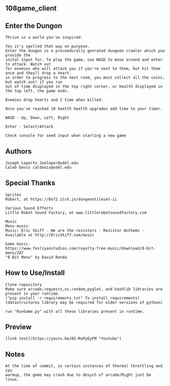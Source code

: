## 108game_client

## Enter the Dungon

    Thrive in a world you've inspired.

    Yes it's spelled that way on purpose.
    Enter the dungon is a proceedurally genrated dungeon crawler which you provide the
    inital input for. To play the game, use WASD to move around and enter to attack. Watch out
    for enemies who will attack you if you're next to them, but hit them once and theyll drop a heart.
    in order to progress to the next room, you must collect all the coins, but watch out! if you run 
    out of time displayed in the top right corner, or health displayed in the top left, the game ends.
    
    Enemies drop hearts and 2 time when killed.
    
    Once you've reached 10 health health upgrades add time to your timer.
    
    WASD - Up, Down, Left, Right
    
    Enter - Select/Attack
    
    Check console for seed input when starting a new game
    
## Authors
    Joseph Loporto Joelopor@udel.edu
    Caleb Davis caldavis@udel.edu

## Special Thanks
    Sprites
    Robert, at https://0x72.itch.io/dungeontileset-ii
    
    Various Sound Effects
    Little Robot Sound Factory, at www.littlerobotsoundfactory.com

    Music
    Menu music-
    Music: Eric Skiff - We are the resistors - Resistor Anthems -
    Available at http://EricSkiff.com/music
    
    Game music-
    https://www.fesliyanstudios.com/royalty-free-music/download/8-bit-menu/287
    "8 Bit Menu" by David Renda
    
## How to Use/Install
    Clone repository
    Make sure arcade,requests,os,random,pyglet, and hashlib libraries are present in your runtime.
    ("pip install -r requirements.txt" To install requirements)
    (datastructures library may be required for older versions of python)
    
    run "RunGame.py" with all these libraries present in runtime.
    
## Preview
    [link text](https://youtu.be/65-RoPyEyFM "Youtube")


## Notes
    At the time of commit, in certain instances of thermal throttling and cpu
    warmup, the game may crash due to desych of arcade/Might just be linux.
